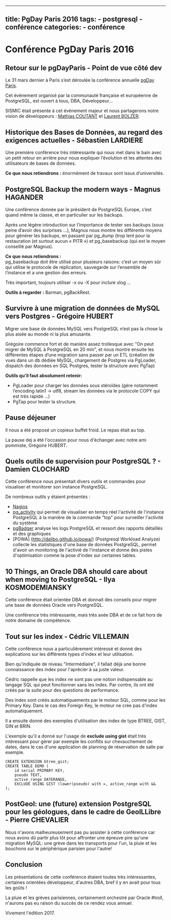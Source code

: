 ---
title: PgDay Paris 2016
tags:
    - postgresql
    - conférence
categories:
    - conférence
----------------

# Conférence PgDay Paris 2016

## Retour sur le pgDayParis - Point de vue côté dev

Le 31 mars dernier à Paris s’est déroulée la conférence annuelle [pgDay Paris](http://www.pgday.paris). 

Cet évènement organisé par la communauté française et européenne de PostgreSQL, 
est ouvert à tous, DBA, Développeur...  

SISMIC était présente à cet événement majeur et nous partagerons notre vision 
de développeurs : [Mathias COUTANT](https://twitter.com/mcoutant) et [Laurent BOLZER](https://twitter.com/ryosaeba_fr).

## Historique des Bases de Données, au regard des exigences actuelles - Sébastien LARDIERE 

Une première conférence très intéressante qui nous met dans le bain avec un petit retour en arrière pour nous expliquer
l’évolution et les attentes des utilisateurs de bases de données. 

**Ce que nous retiendrons :** énormément de travaux sont issus d’universités.

## PostgreSQL Backup the modern ways - Magnus HAGANDER

Une conférence donnée par le président de PostgreSQL Europe, c’est quand même la classe, et en particulier sur les backups.

Après une légère introduction sur l’importance de tester ses backups (sous peine d’avoir des surprises ...), Magnus nous montre les différents moyens
pour générer les backups, en passant par pg_dump (trop lent pour la restauration (et surtout aucun « PITR ») et pg_basebackup (qui est le moyen conseillé par Magnus).

**Ce que nous retiendrons :**  
pg_basebackup doit être utilisé pour plusieurs raisons: c’est un moyen sûr qui utilise le protocole de réplication, 
sauvegarde sur l’ensemble de l’instance et a une gestion des erreurs.

Très important, toujours utiliser -x ou -X pour inclure xlog ...

**Outils à regarder :** Barman, pgBackRest.

## Survivre à une migration de données de MySQL vers Postgres - Grégoire HUBERT

Migrer une base de données MySQL vers PostgreSQL n’est pas la chose la plus aisée au monde ni la plus amusante.

Grégoire commence fort et de manière assez trollesque avec "On peut migrer de MySQL à PostgreSQL en 20 min", 
et nous montre ensuite les différentes étapes d’une migration sans passer par un ETL 
(création de vues dans un db dédiée MySQL, chargement de Postgres via PgLoader, dispatch des données en SQL Postgres, tester la structure avec PgTap)

**Outils qu’il faut absolument retenir:**

* PgLoader pour charger les données sous stéroïdes (gère notamment l’encoding latin1 -> utf8, stream les données via le protocole COPY qui est très rapide ...)
* PgTap pour tester la structure.

## Pause déjeuner ##

Il nous a été proposé un copieux buffet froid. Le repas était au top. 

La pause dej a été l'occasion pour nous d'échanger avec notre ami pommiste, Grégoire HUBERT.

## Quels outils de supervision pour PostgreSQL ? - Damien CLOCHARD

Cette conférence nous présentait divers outils et commandes pour visualiser et monitorer son instance PostgreSQL. 

De nombreux outils y étaient présentés : 

* [Nagios](https://www.nagios.org)
* [pg_activity](https://github.com/julmon/pg_activity) qui permet de visualiser en temps réel l'activité de l'instance PostgreSQL à la manière de la commande "top" pour surveiller l'activité du système
* [pgBadger](https://github.com/dalibo/pgbadger) analyse les logs PostgreSQL et ressort des rapports détaillés et des  graphiques 
* [POWA] (http://dalibo.github.io/powa/) (Postgresql Workload Analyze) collecte les statistiques d'une base de données PostgreSQL, permet d'avoir un monitoring 
 de l'activié de l'instance et donne des pistes d'optimisation comme la pose d'index sur certaines tables. 


## 10 Things, an Oracle DBA should care about when moving to PostgreSQL - Ilya KOSMODEMIANSKY

Cette conférence était orientée DBA et donnait des conseils pour migrer une base de données Oracle vers PostgreSQL. 

Une conférence très intéressante, mais très axée DBA et de ce fait hors de notre domaine de compétence. 

## Tout sur les index - Cédric VILLEMAIN 

Cette conférence nous a particulièrement intéressé et donné des explications sur les différents types d'index et leur utilisation. 

Bien qu'indiquée de niveau "Intermédiaire", il fallait déjà une bonne connaissance des index pour l'aprécier à sa juste valeur. 
 
Cédric rappelle que les index ne sont pas une notion indispensable au langage SQL qui peut fonctionner sans les index. Par contre, ils ont été créés par la suite pour des questions 
de performance. 

Des index sont créés automatiquements par le moteur SQL, comme pour les Primary Key. Dans le cas des Foreign Key, le moteur ne crée pas d'index automatiquement. 

Il a ensuite donné des exemples d'utilisation des index de type BTREE, GIST, GIN et BRIN. 

L'exemple qu'il a donné sur l'usage de **exclude using gist** était très intéressant pour gérer par exemple les conflits sur chevauchement de dates, 
dans le cas d'une application de planning de réservation de salle par exemple. 

    CREATE EXTENSION btree_gist;
    CREATE TABLE DEMO (
        id serial PRIMARY KEY, 
        pseudo TEXT, 
        active_range DATERANGE, 
        EXCLUDE USING GIST (lower(pseudo) with =, active_range with &&
    );


## PostGeol: une (future) extension PostgreSQL pour les géologues, dans le cadre de GeolLLibre - Pierre CHEVALIER

Nous n'avons malheureusement pas pu assister à cette conférence car nous avons dû partir plus tôt pour affronter une épreuve pire qu'une migration MySQL: 
une grève dans les transports pour l'un, la pluie et les bouchons sur le périphérique parisien pour l'autre! 


## Conclusion 

Les présentations de cette conférence étaient toutes très intéressantes, certaines orientées développeur, d'autres DBA, bref il y en avait pour tous les goûts !

La pluie et les grèves parisiennes, certainement orchestré par Oracle #troll, n'aurons pas eu raison du succès de ce rendez vous annuel.

Vivement l'édition 2017. 
